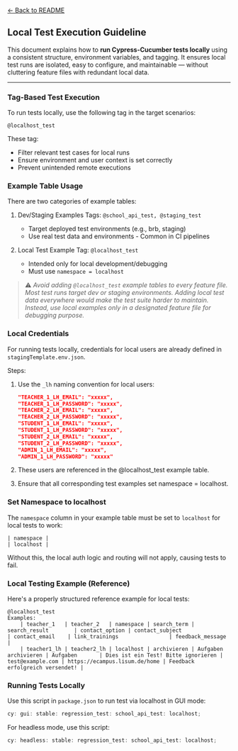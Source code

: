 [← Back to README](../README.md)

## Local Test Execution Guideline

This document explains how to **run Cypress-Cucumber tests locally** using a consistent structure, environment variables, and tagging. It ensures local test runs are isolated, easy to configure, and maintainable — without cluttering feature files with redundant local data.

---

### Tag-Based Test Execution

To run tests locally, use the following tag in the target scenarios:

```gherkin
@localhost_test
```

These tag:

- Filter relevant test cases for local runs
- Ensure environment and user context is set correctly
- Prevent unintended remote executions

### Example Table Usage

There are two categories of example tables:

1. Dev/Staging Examples
   Tags: `@school_api_test, @staging_test`

   - Target deployed test environments (e.g., brb, staging)
   - Use real test data and environments - Common in CI pipelines

2. Local Test Example
   Tag: `@localhost_test`
   - Intended only for local development/debugging
   - Must use `namespace = localhost`

> ⚠️ _Avoid adding `@localhost_test` example tables to every feature file.
> Most test runs target dev or staging environments. Adding local test data everywhere would make the test suite harder to maintain. Instead, use local examples only in a designated feature file for debugging purpose._

### Local Credentials

For running tests locally, credentials for local users are already defined in `stagingTemplate.env.json`.

Steps:

1. Use the `_lh` naming convention for local users:

   ```json
   "TEACHER_1_LH_EMAIL": "xxxxx",
   "TEACHER_1_LH_PASSWORD": "xxxxx",
   "TEACHER_2_LH_EMAIL": "xxxxx",
   "TEACHER_2_LH_PASSWORD": "xxxxx",
   "STUDENT_1_LH_EMAIL": "xxxxx",
   "STUDENT_1_LH_PASSWORD": "xxxxx",
   "STUDENT_2_LH_EMAIL": "xxxxx",
   "STUDENT_2_LH_PASSWORD": "xxxxx",
   "ADMIN_1_LH_EMAIL": "xxxxx",
   "ADMIN_1_LH_PASSWORD": "xxxxx"
   ```

2. These users are referenced in the @localhost_test example table.
3. Ensure that all corresponding test examples set namespace = localhost.

### Set Namespace to localhost

The `namespace` column in your example table must be set to `localhost` for local tests to work:

```gherkin
| namespace |
| localhost |
```

Without this, the local auth logic and routing will not apply, causing tests to fail.

### Local Testing Example (Reference)

Here's a properly structured reference example for local tests:

```gherkin
@localhost_test
Examples:
    | teacher_1   | teacher_2   | namespace | search_term | search_result        | contact_option | contact_subject                     | contact_email    | link_trainings                | feedback_message                |
    | teacher1_lh | teacher2_lh | localhost | archivieren | Aufgaben archivieren | Aufgaben       | Dies ist ein Test! Bitte ignorieren | test@example.com | https://ecampus.lisum.de/home | Feedback erfolgreich versendet! |
```

### Running Tests Locally

Use this script in `package.json` to run test via localhost in GUI mode:

```js
cy: gui: stable: regression_test: school_api_test: localhost;
```

For headless mode, use this script:

```js
cy: headless: stable: regression_test: school_api_test: localhost;
```
